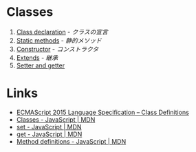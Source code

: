 # Classes 

1. [Class declaration](declaration.md) - _クラスの宣言_
1. [Static methods](static_methods.md) - _静的メソッド_
1. [Constructor](constructor.md) - _コンストラクタ_
1. [Extends](extends.md) - _継承_
1. [Setter and getter](setter_getter_md)

# Links
- [ECMAScript 2015 Language Specification – Class Definitions](http://www.ecma-international.org/ecma-262/6.0/#sec-class-definitions)
- [Classes - JavaScript | MDN](https://developer.mozilla.org/ja/docs/Web/JavaScript/Reference/Classes)
- [set - JavaScript | MDN](https://developer.mozilla.org/ja/docs/JavaScript/Reference/Operators/set)
- [get - JavaScript | MDN](https://developer.mozilla.org/ja/docs/Web/JavaScript/Reference/Operators/get)
- [Method definitions - JavaScript | MDN](https://developer.mozilla.org/ja/docs/Web/JavaScript/Reference/Functions_and_function_scope/Method_definitions)


